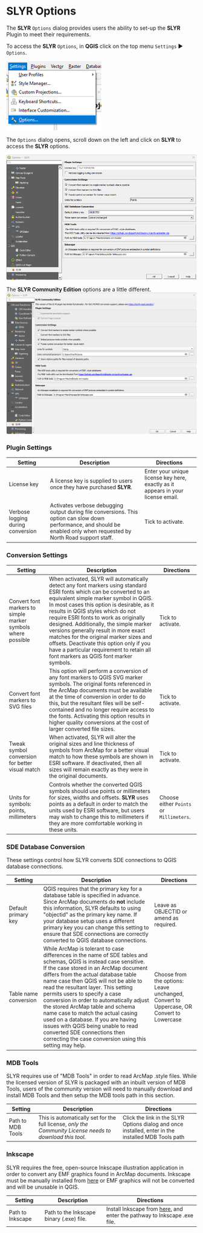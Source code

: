 # SLYR Options #

The **SLYR** `Options` dialog provides users the ability to set-up the **SLYR**
Plugin to meet their requirements.

To access the **SLYR** `Options`, in **QGIS** click on the top menu `Settings`
▶️ `Options`.

![Settings Options](../images/settings_options.png)

The `Options` dialog opens, scroll down on the left and click on **SLYR** to
access the **SLYR** options.

![SLYR Options](../images/options_lic.png)

The **SLYR Community Edition** options are a little different.
![SLYR Community Edition Options](../images/options_CE2.png)

### Plugin Settings ###

| Setting                           | Description                                                                                                                                                               | Directions                                                                       |
|-----------------------------------|---------------------------------------------------------------------------------------------------------------------------------------------------------------------------|----------------------------------------------------------------------------------|
| License key                       | A license key is supplied to users once they have purchased **SLYR**.                                                                                                     | Enter your unique license key here, exactly as it appears in your license email. |
| Verbose logging during conversion | Activates verbose debugging output during file conversions. This option can slow down performance, and should be enabled only when requested by North Road support staff. | Tick to activate.                                                                |

### Conversion Settings ###

| Setting                                                      | Description                                                                                                                                                                                                                                                                                                                                                                                                                                                                                                                                              | Directions                               |
|--------------------------------------------------------------|----------------------------------------------------------------------------------------------------------------------------------------------------------------------------------------------------------------------------------------------------------------------------------------------------------------------------------------------------------------------------------------------------------------------------------------------------------------------------------------------------------------------------------------------------------|------------------------------------------|
| Convert font markers to simple marker symbols where possible | When activated, SLYR will automatically detect any font markers using standard ESRI fonts which can be converted to an equivalent simple marker symbol in QGIS. In most cases this option is desirable, as it results in QGIS styles which do not require ESRI fonts to work as originally designed. Additionally, the simple marker versions generally result in more exact matches for the original marker sizes and offsets. Deactivate this option only if you have a particular requirement to retain all font markers as QGIS font marker symbols. | Tick to activate.                        |
| Convert font markers to SVG files                            | This option will perform a conversion of any font markers to QGIS SVG marker symbols. The original fonts referenced in the ArcMap documents must be available at the time of conversion in order to do this, but the resultant files will be self-contained and no longer require access to the fonts. Activating this option results in higher quality conversions at the cost of larger converted file sizes.                                                                                                                                          | Tick to activate.                        |
| Tweak symbol conversion for better visual match              | When activated, SLYR will alter the original sizes and line thickness of symbols from ArcMap for a better visual match to how these symbols are shown in ESRI software. If deactivated, then all sizes will remain exactly as they were in the original documents.                                                                                                                                                                                                                                                                                       | Tick to activate.                        |
| Units for symbols: points, millimeters                       | Controls whether the converted QGIS symbols should use points or millimeters for sizes, widths and offsets. **SLYR** uses points as a default in order to match the units used by ESRI software, but users may wish to change this to millimeters if they are more comfortable working in these units.                                                                                                                                                                                                                                                   | Choose either `Points` or `Millimeters`. |

### SDE Database Conversion ###

These settings control how SLYR converts SDE connections to QGIS database
connections.

| Setting               | Description                                                                                                                                                                                                                                                                                                                                                                                                                                                                                                                                                                                                   | Directions                                                                              |
|-----------------------|---------------------------------------------------------------------------------------------------------------------------------------------------------------------------------------------------------------------------------------------------------------------------------------------------------------------------------------------------------------------------------------------------------------------------------------------------------------------------------------------------------------------------------------------------------------------------------------------------------------|-----------------------------------------------------------------------------------------|
| Default primary key   | QGIS requires that the primary key for a database table is specified in advance. Since ArcMap documents do **not** include this information, SLYR defaults to using "objectid" as the primary key name. If your database setup uses a different primary key you can change this setting to ensure that SDE connections are correctly converted to QGIS database connections.                                                                                                                                                                                                                                  | Leave as OBJECTID or amend as required.                                                 
| Table name conversion | While ArcMap is tolerant to case differences in the name of SDE tables and schemas, QGIS is instead case sensitive. If the case stored in an ArcMap document differs from the actual database table name case then QGIS will not be able to read the resultant layer. This setting permits users to specify a case conversion in order to automatically adjust the stored ArcMap table and schema name case to match the actual casing used on a database. If you are having issues with QGIS being unable to read converted SDE connections then correcting the case conversion using this setting may help. | Choose from the options: Leave unchanged, Convert to Uppercase, OR Convert to Lowercase 

### MDB Tools ###

SLYR requires use of "MDB Tools" in order to read ArcMap .style files. While
the licensed version of SLYR is packaged with an inbuilt version of MDB Tools,
users of the community version will need to manually download and install MDB
Tools and then setup the MDB tools path in this section.

| Setting           | Description                                                                                               | Directions                                                                                          |
|-------------------|-----------------------------------------------------------------------------------------------------------|-----------------------------------------------------------------------------------------------------|
| Path to MDB Tools | This is automatically set for the full license, *only the Community License needs to download this tool*. | Click the link in the SLYR Options dialog and once installed, enter in the installed MDB Tools path 

### Inkscape ###

SLYR requires the free, open-source Inkscape illustration application in order
to convert any EMF graphics found in ArcMap documents. Inkscape must be
manually installed from [here](https://inkscape.org) or EMF graphics will not
be converted and will be unusable in QGIS.

| Setting          | Description                              | Directions                                                                                       |
|------------------|------------------------------------------|--------------------------------------------------------------------------------------------------|
| Path to Inkscape | Path to the Inkscape binary (.exe) file. | Install Inkscape from [here.](https://inkscape.org) and enter the pathway to Inkscape .exe file. 

